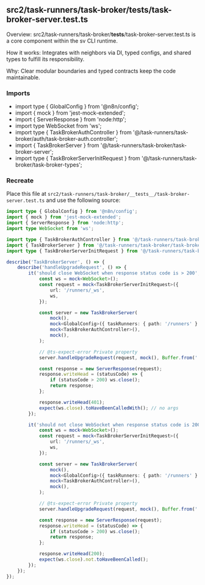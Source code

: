 ## src2/task-runners/task-broker/__tests__/task-broker-server.test.ts

Overview: src2/task-runners/task-broker/__tests__/task-broker-server.test.ts is a core component within the sv CLI runtime.

How it works: Integrates with neighbors via DI, typed configs, and shared types to fulfill its responsibility.

Why: Clear modular boundaries and typed contracts keep the code maintainable.

### Imports

- import type { GlobalConfig } from '@n8n/config';
- import { mock } from 'jest-mock-extended';
- import { ServerResponse } from 'node:http';
- import type WebSocket from 'ws';
- import type { TaskBrokerAuthController } from '@/task-runners/task-broker/auth/task-broker-auth.controller';
- import { TaskBrokerServer } from '@/task-runners/task-broker/task-broker-server';
- import type { TaskBrokerServerInitRequest } from '@/task-runners/task-broker/task-broker-types';

### Recreate

Place this file at `src2/task-runners/task-broker/__tests__/task-broker-server.test.ts` and use the following source:

```ts
import type { GlobalConfig } from '@n8n/config';
import { mock } from 'jest-mock-extended';
import { ServerResponse } from 'node:http';
import type WebSocket from 'ws';

import type { TaskBrokerAuthController } from '@/task-runners/task-broker/auth/task-broker-auth.controller';
import { TaskBrokerServer } from '@/task-runners/task-broker/task-broker-server';
import type { TaskBrokerServerInitRequest } from '@/task-runners/task-broker/task-broker-types';

describe('TaskBrokerServer', () => {
	describe('handleUpgradeRequest', () => {
		it('should close WebSocket when response status code is > 200', () => {
			const ws = mock<WebSocket>();
			const request = mock<TaskBrokerServerInitRequest>({
				url: '/runners/_ws',
				ws,
			});

			const server = new TaskBrokerServer(
				mock(),
				mock<GlobalConfig>({ taskRunners: { path: '/runners' } }),
				mock<TaskBrokerAuthController>(),
				mock(),
			);

			// @ts-expect-error Private property
			server.handleUpgradeRequest(request, mock(), Buffer.from(''));

			const response = new ServerResponse(request);
			response.writeHead = (statusCode) => {
				if (statusCode > 200) ws.close();
				return response;
			};

			response.writeHead(401);
			expect(ws.close).toHaveBeenCalledWith(); // no args
		});

		it('should not close WebSocket when response status code is 200', () => {
			const ws = mock<WebSocket>();
			const request = mock<TaskBrokerServerInitRequest>({
				url: '/runners/_ws',
				ws,
			});

			const server = new TaskBrokerServer(
				mock(),
				mock<GlobalConfig>({ taskRunners: { path: '/runners' } }),
				mock<TaskBrokerAuthController>(),
				mock(),
			);

			// @ts-expect-error Private property
			server.handleUpgradeRequest(request, mock(), Buffer.from(''));

			const response = new ServerResponse(request);
			response.writeHead = (statusCode) => {
				if (statusCode > 200) ws.close();
				return response;
			};

			response.writeHead(200);
			expect(ws.close).not.toHaveBeenCalled();
		});
	});
});

```
